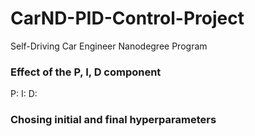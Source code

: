 # CarND-PID-Control-Project
Self-Driving Car Engineer Nanodegree Program
   
### Effect of the P, I, D component
P:
I:
D:


###  Chosing initial and final hyperparameters





